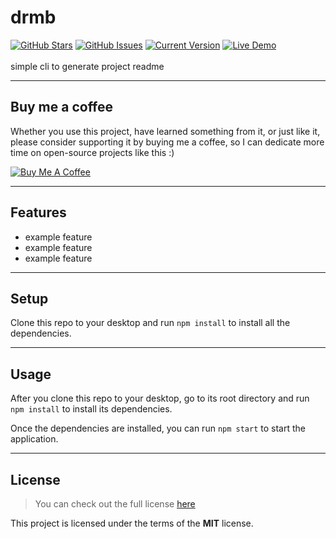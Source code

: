 # drmb<br />
				
[![GitHub Stars](https://img.shields.io/github/stars/whoadood/drmb.svg)](https://github.com/whoadood/drmb/stargazers) [![GitHub Issues](https://img.shields.io/github/issues/whoadood/drmb.svg)](https://github.com/whoadood/drmb/issues) [![Current Version](https://img.shields.io/badge/version-1.0.7-green.svg)](https://github.com/whoadood/drmb) [![Live Demo](https://img.shields.io/badge/drmb.svg)](https://github.com/whoadood/drmb)
<br /><br />
simple cli to generate project readme

  ---
  
  ## Buy me a coffee

  Whether you use this project, have learned something from it, or just like it, please consider supporting it by buying me a coffee, so I can dedicate more time on open-source projects like this :)
  
  <a href="https://www.buymeacoffee.com/whoadood" target="_blank"><img src="https://www.buymeacoffee.com/assets/img/custom_images/orange_img.png" alt="Buy Me A Coffee" style="height: auto !important;width: auto !important;" ></a>
  
 <!-- #<Project Title> -->

<!-- makeBadges here -->

<!-- description here -->

<!-- <Project Image> -->

<!-- makeCoffee here -->

---

## Features

- example feature
- example feature
- example feature

<!-- <Demo Images> -->

---

## Setup

Clone this repo to your desktop and run `npm install` to install all the dependencies.

---

## Usage

After you clone this repo to your desktop, go to its root directory and run `npm install` to install its dependencies.

Once the dependencies are installed, you can run `npm start` to start the application.

---

<!-- makeLicense here -->


## License

> You can check out the full license [here](https://github.com/whoadood/drmb/LICENSE)

This project is licensed under the terms of the **MIT** license.

